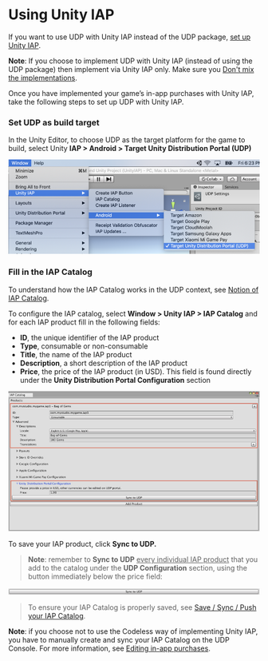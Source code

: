 # Using Unity IAP

If you want to use UDP with Unity IAP instead of the UDP package, [set up Unity IAP](https://docs.unity3d.com/Manual/UnityIAPSettingUp.html). 

**Note**: If you choose to implement UDP with Unity IAP (instead of using the UDP package) then implement via Unity IAP only. Make sure you [Don't mix the implementations](Do_not_mix_the_implementations.md).

Once you have implemented your game’s in-app purchases with Unity IAP, take the following steps to set up UDP with Unity IAP.

### Set UDP as build target

In the Unity Editor, to choose UDP as the target platform for the game to build, select Unity **IAP > Android > Target Unity Distribution Portal (UDP)**

![img](images/image_10.png)

### Fill in the IAP Catalog

To understand how the IAP Catalog works in the UDP context, see [Notion of IAP Catalog](Before_you_begin_know_this.md).

To configure the IAP catalog, select **Window > Unity IAP > IAP Catalog** and for each IAP product fill in the following fields:

- **ID**, the unique identifier of the IAP product
- **Type**, consumable or non-consumable
- **Title**, the name of the IAP product
- **Description**, a short description of the IAP product
- **Price**, the price of the IAP product (in USD). This field is found directly under the **Unity Distribution Portal Configuration** section

![img](images/image_11.png)

To save your IAP product, click **Sync to UDP.**

> **Note**: remember to **Sync to UDP** <u>every individual IAP product</u> that you add to the catalog under the **UDP Configuration** section, using the button immediately below the price field:

 

![img](images/image_12.png)

 

> To ensure your IAP Catalog is properly saved, see [Save / Sync / Push your IAP Catalog](Save_Sync_Push_your_IAP_Catalog.md).

**Note**: if you choose not to use the Codeless way of implementing Unity IAP, you have to manually create and sync your IAP Catalog on the UDP Console. For more information, see [Editing in-app purchases](Editing_your_game_information_on_the_UDP_console.md).

